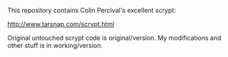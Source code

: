 This repository contains Colin Percival's excellent scrypt:

http://www.tarsnap.com/scrypt.html

Original untouched scrypt code is original/version.
My modifications and other stuff is in working/version.
